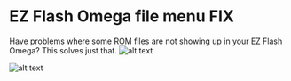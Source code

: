 # EZ Flash Omega file menu FIX
Have problems where some ROM files are not showing up in your EZ Flash Omega? This solves just that.
![alt text](https://i.postimg.cc/s2j4XJ3q/Captura.png)

![alt text](https://i.postimg.cc/qqhLrMp7/ez-Patcher.gif)
